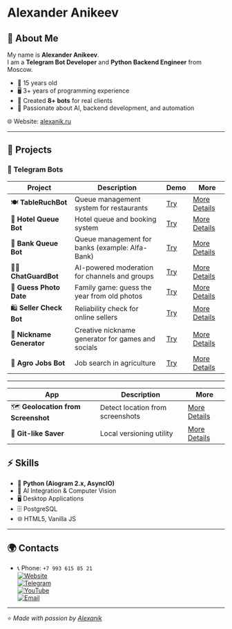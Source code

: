 # Alexander Anikeev

## 👋 About Me

My name is **Alexander Anikeev**.  
I am a **Telegram Bot Developer** and **Python Backend Engineer** from Moscow.  

- 🎂 15 years old  
- 🖥 3+ years of programming experience  
- 🤖 Created **8+ bots** for real clients  
- 🚀 Passionate about AI, backend development, and automation  

🌐 Website: [alexanik.ru](https://alexanik.ru/)  

---

## 📌 Projects

### 🔹 Telegram Bots
| Project | Description | Demo | More |
|---------|-------------|------|------|
| 🍽 **TableRuchBot** | Queue management system for restaurants | [Try](https://t.me/AlexaaanikTableRushBot) | [More Details](https://github.com/Alexaaanik/TableRuchBot) |
| 🏨 **Hotel Queue Bot** | Hotel queue and booking system | [Try](https://t.me/AlexaaanikSmartQueueBot) | [More Details](https://github.com/Alexaaanik/SmartQueue) |
| 🏦 **Bank Queue Bot** | Queue management for banks (example: Alfa-Bank) | [Try](https://t.me/AlfaBranchBot) | [More Details](https://github.com/Alexaaanik/Alfa-Bank-Queue-Bot) |
| 🧑‍⚖️ **ChatGuardBot** | AI-powered moderation for channels and groups | [Try](https://t.me/AlexaaanikChatGuardBot) | [More Details](https://github.com/Alexaaanik/ChatGuardBot) |
| 📸 **Guess Photo Date** | Family game: guess the year from old photos | [Try](https://t.me/AnikeevFamilyBot) | [More Details](https://github.com/Alexaaanik/Photo-Memories) |
| 🛍 **Seller Check Bot** | Reliability check for online sellers | [Try](https://t.me/AlexaaanikCheckSellerBot) | [More Details](https://github.com/Alexaaanik/Seller-Verification-Bot) |
| 🎲 **Nickname Generator** | Creative nickname generator for games and socials | [Try](https://t.me/AlexaaanikNickBot) | [More Details](https://github.com/Alexaaanik/Nickname-Generator-Bot) |
| 🌱 **Agro Jobs Bot** | Job search in agriculture | [Try](https://t.me/AlexaaanikRabotaAgroBot) | [More Details](https://github.com/Alexaaanik/Agro-Careers-Bot) |

---
| App | Description | More |
|-----|-------------|------|
| 🗺 **Geolocation from Screenshot** | Detect location from screenshots | [More Details](https://github.com/Alexaaanik/Screenshot-Geolocation) |
| 💾 **Git-like Saver** | Local versioning utility | [More Details](https://github.com/Alexaaanik/Git-like-Saver) |

## ⚡ Skills

- 🐍 **Python (Aiogram 2.x, AsyncIO)**
- 🤖 AI Integration & Computer Vision  
- 🖥 Desktop Applications  
- 🗄 PostgreSQL  
- 🌐 HTML5, Vanilla JS  

---

## 🌍 Contacts

- 📞 Phone: `+7 993 615 85 21`  
[![Website](https://img.shields.io/badge/🌐_Website-alexanik.ru-2ea44f?style=for-the-badge)](https://alexanik.ru)  
[![Telegram](https://img.shields.io/badge/📱_Telegram-YourBotMaker-0088cc?style=for-the-badge&logo=telegram&logoColor=white)](https://t.me/YourBotMaker)  
[![YouTube](https://img.shields.io/badge/▶️_YouTube-alexanik-red?style=for-the-badge&logo=youtube&logoColor=white)](https://www.youtube.com/channel/UCbAc-HHr88_OdjTAb-rZ7gA)  
[![Email](https://img.shields.io/badge/📧_Email-hello.anikeev@ya.ru-blue?style=for-the-badge)](mailto:hello.anikeev@ya.ru)  
---

⭐️ *Made with passion by [Alexanik](https://alexanik.ru/)*

